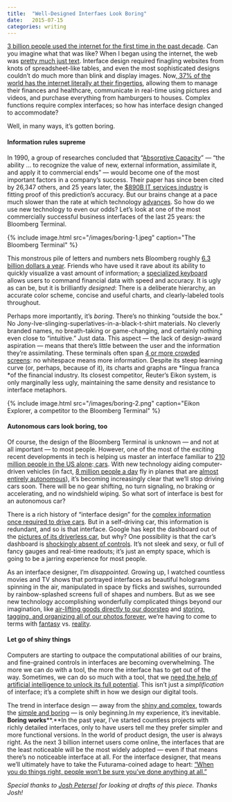 ```yaml
---
title:  "Well-Designed Interfaes Look Boring"
date:   2015-07-15
categories: writing
---
```


[3 billion people used the internet for the first time in the past decade](http://www.internetworldstats.com/stats.htm). Can you imagine what that was like? When I began using the internet, the web was [pretty](https://web.archive.org/web/19990429060923/http://www.altavista.com/)[ much](https://web.archive.org/web/19990208021547/http://www.yahoo.com/)[ just](https://web.archive.org/web/19990208004515/http://google.com/)[ text](https://web.archive.org/web/19990208005331/http://microsoft.com/). Interface design required finagling websites from knots of spreadsheet-like tables, and even the most sophisticated designs couldn’t do much more than blink and display images. Now,[ 37% of the world has the internet literally at their fingertips](http://www.statista.com/statistics/218532/global-smartphone-penetration-since-2008/), allowing them to manage their finances and healthcare, communicate in real-time using pictures and videos, and purchase everything from hamburgers to houses. Complex functions require complex interfaces; so how has interface design changed to accommodate?

Well, in many ways, it’s gotten boring.

#### Information rules supreme

In 1990, a group of researches concluded that “[Absorptive Capacity](http://web.iaincirebon.ac.id/ebook/indrya/bandura/inovasi/CohenLevinthalASQ.pdf)” — “the ability … to recognize the value of new, external information, assimilate it, and apply it to commercial ends” — would become one of the most important factors in a company’s success. Their paper has since been cited by 26,347 others, and 25 years later, the [$890B IT services industry](http://www.bloomberg.com/visual-data/industries/detail/it-services) is fitting proof of this prediction’s accuracy. But our brains change at a pace much slower than the rate at which technology [advances](https://www.youtube.com/watch?v=MRG8eq7miUE). So how do we use new technology to even our odds? Let’s look at one of the most commercially successful business interfaces of the last 25 years: the Bloomberg Terminal.

{% include image.html src="/images/boring-1.jpeg" caption="The Bloomberg Terminal" %}

This monstrous pile of letters and numbers nets Bloomberg roughly [6.3 billion dollars a year](https://en.wikipedia.org/wiki/Bloomberg_Terminal). Friends who have used it rave about its ability to quickly visualize a vast amount of information; a [specialized keyboard](http://www.onlineeconomy.org/wp-content/uploads/2012/11/niehaus.png) allows users to command financial data with speed and accuracy. It is ugly as can be, but it is brilliantly *designed*: There is a deliberate hierarchy, an accurate color scheme, concise and useful charts, and clearly-labeled tools throughout.

Perhaps more importantly, it’s *boring*. There’s no thinking “outside the box.” No Jony-Ive-slinging-superlatives-in-a-black-t-shirt materials. No cleverly branded names, no breath-taking or game-changing, and certainly nothing even close to “intuitive.” Just data. This aspect — the lack of design-award aspiration — means that there’s little between the user and the information they’re assimilating. These terminals often span [4 or more crowded screens](https://upload.wikimedia.org/wikipedia/commons/c/c7/2012_Bloomberg_Terminal_by_jm3_-_Creative_Commons_licensed.jpg): no whitespace means more information. Despite its steep learning curve (or, perhaps, because of it), its charts and graphs are *lingua franca *of the financial industry. Its closest competitor, Reuter’s Eikon system, is only marginally less ugly, maintaining the same density and resistance to interface metaphors.

{% include image.html src="/images/boring-2.png" caption="Eikon Explorer, a competitor to the Bloomberg Terminal" %}


#### Autonomous cars look boring, too

Of course, the design of the Bloomberg Terminal is unknown — and not at all important — to most people. However, one of the most of the exciting recent developments in tech is helping us master an interface familiar to [210 million people in the US alone](http://www.statista.com/topics/1197/car-drivers/):[ cars](https://medium.com/backchannel/the-view-from-the-front-seat-of-the-google-self-driving-car-46fc9f3e6088). With new technology aiding computer-driven vehicles (in fact, [8 million people a day](http://www.iata.org/pressroom/pr/Pages/2013-12-30-01.aspx) fly in planes that are [almost entirely autonomous](http://www.nytimes.com/2015/04/07/science/planes-without-pilots.html)), it’s becoming increasingly clear that we’ll stop driving cars soon. There will be no gear shifting, no turn signaling, no braking or accelerating, and no windshield wiping. So what sort of interface is best for an autonomous car?

There is a rich history of “interface design” for the [complex information once required to drive cars](http://i.dailymail.co.uk/i/pix/2008/10/31/article-0-024EB01E000005DC-608_634x611.jpg). But in a self-driving car, this information is redundant, and so is that interface. Google has kept the dashboard out of the [pictures of its driverless car](https://www.google.com/search?q=google+self+driving+car+dashboard&es_sm=91&source=lnms&tbm=isch&sa=X&ei=CbtsVa7HEoq1sQTd0YDQBw&ved=0CAcQ_AUoAQ&biw=1440&bih=801#tbm=isch&q=google+self+driving+car&imgrc=ggA7JEnwM8rCHM%3A;mlzsmKx-W_6ARM;http%3A%2F%2Fcdn.slashgear.com%2Fwp-content%2Fuploads%2F2014%2F05%2FSelf-Driving-Car-795x420.jpg;http%3A%2F%2Fwww.slashgear.com%2Fgoogle-self-driving-car-loses-controls-for-pod-pilot-27330823%2F;795;420), but why? One possibility is that the car’s dashboard is [shockingly absent of controls](http://www.theverge.com/2015/7/13/8955621/google-self-driving-car-pictures-interior). It’s not sleek and sexy, or full of fancy gauges and real-time readouts; it’s just an empty space, which is going to be a jarring experience for most people.

As an interface designer, I’m *disappointed*. Growing up, I watched countless movies and TV shows that portrayed interfaces as beautiful holograms spinning in the air, manipulated in space by flicks and swishes, surrounded by rainbow-splashed screens full of shapes and numbers. But as we see new technology accomplishing wonderfully complicated things beyond our imagination, like [air-lifting goods directly to our doorstep](http://www.amazon.com/b?node=8037720011) and [storing, tagging, and organizing all of our photos forever](http://lifehacker.com/how-the-new-google-photos-makes-your-picture-library-aw-1708189976), we’re having to come to terms with [fantasy](http://payload145.cargocollective.com/1/0/2995/5219578/oblivion_1080p_rip_137_905.JPG) vs. [reality](http://cdn.slashgear.com/wp-content/uploads/2014/09/apple-watch-hands-on-sg22-600x312.jpg).

#### Let go of shiny things

Computers are starting to outpace the computational abilities of our brains, and fine-grained controls in interfaces are becoming overwhelming. The more we can do with a tool, the more the interface has to get out of the way. Sometimes, we can do so much with a tool, that we [need the help of artificial intelligence to unlock its full potential](http://www.ibm.com/smarterplanet/us/en/ibmwatson/what-is-watson.html). This isn’t just a *simplification* of interface; it’s a complete shift in how we design our digital tools.

The trend in interface design — away from the [shiny and complex](http://cdn.ubergizmo.com/photos/razrv3x.jpg), towards the [simple and boring](https://9to5mac.files.wordpress.com/2014/03/messages.png) — is only beginning.In my experience, it’s inevitable. **Boring works****.**In the past year, I’ve started countless projects with richly detailed interfaces, only to have users tell me they prefer simpler and more functional versions. In the world of product design, the user is always right. As the next 3 billion internet users come online, the interfaces that are the least noticeable will be the most widely adopted — even if that means there’s no noticeable interface at all. For the interface designer, that means we’ll ultimately have to take the Futurama-coined adage to heart: [“When you do things right, people won’t be sure you’ve done anything at all.”](https://www.youtube.com/watch?v=edCqF_NtpOQ)

*Special thanks to [Josh Petersel](http://joshpetersel.com/) for looking at drafts of this piece. Thanks Josh!*